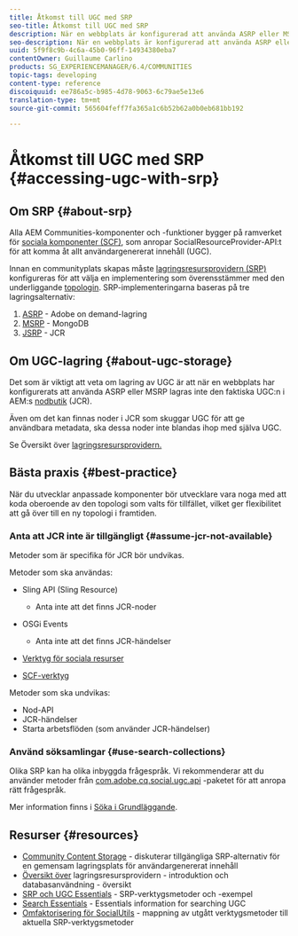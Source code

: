 ```yaml
---
title: Åtkomst till UGC med SRP
seo-title: Åtkomst till UGC med SRP
description: När en webbplats är konfigurerad att använda ASRP eller MSRP lagras inte den faktiska UGC:n i AEM:s nodbutik (JCR)
seo-description: När en webbplats är konfigurerad att använda ASRP eller MSRP lagras inte den faktiska UGC:n i AEM:s nodbutik (JCR)
uuid: 5f9f8c9b-4c6a-45b0-96ff-14934380eba7
contentOwner: Guillaume Carlino
products: SG_EXPERIENCEMANAGER/6.4/COMMUNITIES
topic-tags: developing
content-type: reference
discoiquuid: ee786a5c-b985-4d78-9063-6c79ae5e13e6
translation-type: tm+mt
source-git-commit: 565604feff7fa365a1c6b52b62a0b0eb681bb192

---
```



# Åtkomst till UGC med SRP {#accessing-ugc-with-srp}

## Om SRP {#about-srp}

Alla AEM Communities-komponenter och -funktioner bygger på ramverket för [sociala komponenter (SCF)](scf.md), som anropar SocialResourceProvider-API:t för att komma åt allt användargenererat innehåll (UGC).

Innan en communityplats skapas måste [lagringsresursprovidern (SRP)](working-with-srp.md) konfigureras för att välja en implementering som överensstämmer med den underliggande [topologin](topologies.md). SRP-implementeringarna baseras på tre lagringsalternativ:

1. [ASRP](asrp.md) - Adobe on demand-lagring
2. [MSRP](msrp.md) - MongoDB
3. [JSRP](jsrp.md) - JCR

## Om UGC-lagring {#about-ugc-storage}

Det som är viktigt att veta om lagring av UGC är att när en webbplats har konfigurerats att använda ASRP eller MSRP lagras inte den faktiska UGC:n i AEM:s [nodbutik](../../help/sites-deploying/data-store-config.md) (JCR).

Även om det kan finnas noder i JCR som skuggar UGC för att ge användbara metadata, ska dessa noder inte blandas ihop med själva UGC.

Se Översikt över [lagringsresursprovidern.](srp.md)

## Bästa praxis {#best-practice}

När du utvecklar anpassade komponenter bör utvecklare vara noga med att koda oberoende av den topologi som valts för tillfället, vilket ger flexibilitet att gå över till en ny topologi i framtiden.

### Anta att JCR inte är tillgängligt {#assume-jcr-not-available}

Metoder som är specifika för JCR bör undvikas.

Metoder som ska användas:

* Sling API (Sling Resource)
   * Anta inte att det finns JCR-noder

* OSGi Events
   * Anta inte att det finns JCR-händelser

* [Verktyg för sociala resurser](socialutils.md#socialresourceutilities-package)
* [SCF-verktyg](socialutils.md#scfutilities-package)

Metoder som ska undvikas:

* Nod-API
* JCR-händelser
* Starta arbetsflöden (som använder JCR-händelser)

### Använd söksamlingar {#use-search-collections}

Olika SRP kan ha olika inbyggda frågespråk. Vi rekommenderar att du använder metoder från [com.adobe.cq.social.ugc.api](https://helpx.adobe.com/experience-manager/6-4/sites/developing/using/reference-materials/javadoc/com/adobe/cq/social/ugc/api/package-summary.html) -paketet för att anropa rätt frågespråk.

Mer information finns i [Söka i Grundläggande](search-implementation.md).

## Resurser {#resources}

* [Community Content Storage](working-with-srp.md) - diskuterar tillgängliga SRP-alternativ för en gemensam lagringsplats för användargenererat innehåll
* [Översikt över](srp.md) lagringsresursprovidern - introduktion och databasanvändning - översikt
* [SRP och UGC Essentials](srp-and-ugc.md) - SRP-verktygsmetoder och -exempel
* [Search Essentials](search-implementation.md) - Essentials information for searching UGC
* [Omfaktorisering för SocialUtils](socialutils.md) - mappning av utgått verktygsmetoder till aktuella SRP-verktygsmetoder
